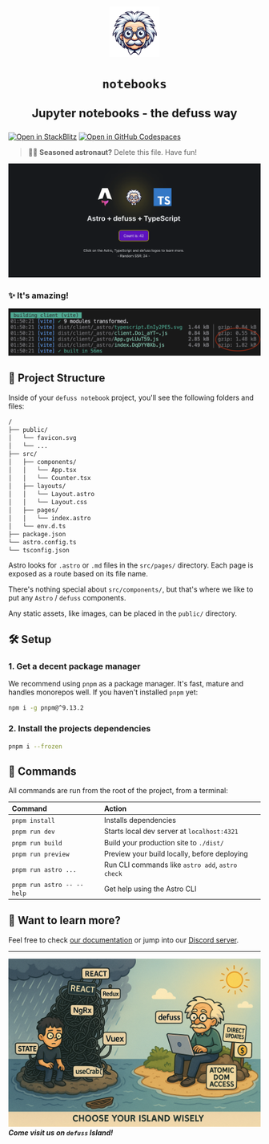 <h1 align="center">

<img src="https://raw.githubusercontent.com/kyr0/defuss/refs/heads/main/examples/notebooks/public/defuss_mascott.png" width="100px" />

<p align="center">
  <code>notebooks</code>
</p>

<sup align="center">

Jupyter notebooks - the defuss way

</sup>

</h1>

[![Open in StackBlitz](https://developer.stackblitz.com/img/open_in_stackblitz.svg)](https://stackblitz.com/github/kyr0/defuss/tree/main/examples/notebooks)
[![Open in GitHub Codespaces](https://github.com/codespaces/badge.svg)](https://codespaces.new/kyr0/defuss?devcontainer_path=.devcontainer/notebooks/devcontainer.json)

> 🧑‍🚀 **Seasoned astronaut?** Delete this file. Have fun!

![just-the-basics](https://raw.githubusercontent.com/kyr0/defuss/refs/heads/main/examples/notebooks/public/preview.png)

### ✨ It's amazing!
![tiny](https://raw.githubusercontent.com/kyr0/defuss/refs/heads/main/examples/notebooks/public/build_result.png)

## 🚀 Project Structure

Inside of your `defuss notebook` project, you'll see the following folders and files:

```text
/
├── public/
│   └── favicon.svg
│   └── ...
├── src/
│   ├── components/
│   │   └── App.tsx
│   │   └── Counter.tsx
│   ├── layouts/
│   │   └── Layout.astro
│   │   └── Layout.css
│   ├── pages/
│   │   └── index.astro
│   └── env.d.ts
├── package.json
└── astro.config.ts
└── tsconfig.json
```

Astro looks for `.astro` or `.md` files in the `src/pages/` directory. Each page is exposed as a route based on its file name.

There's nothing special about `src/components/`, but that's where we like to put any `Astro` / `defuss` components.

Any static assets, like images, can be placed in the `public/` directory.

## 🛠️ Setup

### 1. Get a decent package manager

We recommend using `pnpm` as a package manager. It's fast, mature and handles monorepos well. If you haven't installed `pnpm` yet:

```bash
npm i -g pnpm@^9.13.2
```

### 2. Install the projects dependencies

```bash
pnpm i --frozen
```

## 🧞 Commands

All commands are run from the root of the project, from a terminal:

| Command                   | Action                                           |
| :------------------------ | :----------------------------------------------- |
| `pnpm install`             | Installs dependencies                            |
| `pnpm run dev`             | Starts local dev server at `localhost:4321`      |
| `pnpm run build`           | Build your production site to `./dist/`          |
| `pnpm run preview`         | Preview your build locally, before deploying     |
| `pnpm run astro ...`       | Run CLI commands like `astro add`, `astro check` |
| `pnpm run astro -- --help` | Get help using the Astro CLI                     |

## 👀 Want to learn more?

Feel free to check [our documentation](https://docs.astro.build) or jump into our [Discord server](https://astro.build/chat).

---

<img src="https://raw.githubusercontent.com/kyr0/defuss/refs/heads/main/assets/defuss_comic.png" />

<caption><i><b>Come visit us on <code>defuss</code> Island!</b></i></caption>